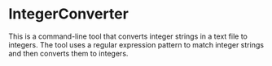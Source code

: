# IntegerConverter
This is a command-line tool that converts integer strings in a text file to integers. The tool uses a regular expression pattern to match integer strings and then converts them to integers.
